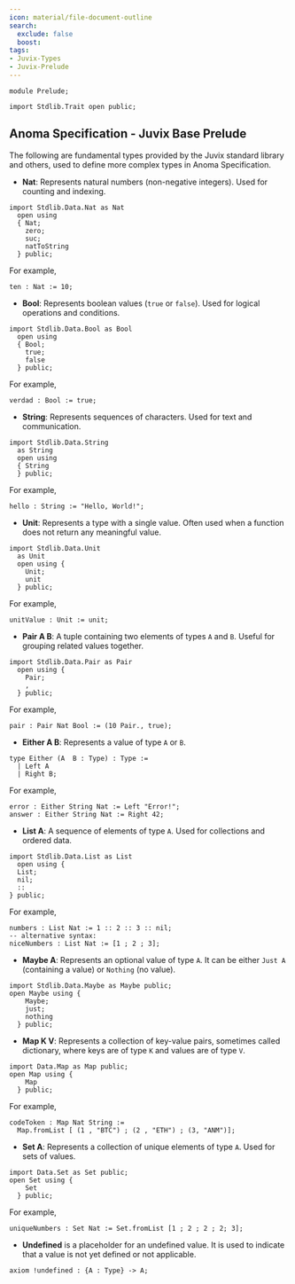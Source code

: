 ```yaml
---
icon: material/file-document-outline
search:
  exclude: false
  boost: 
tags:
- Juvix-Types
- Juvix-Prelude
---
```


```juvix
module Prelude;

import Stdlib.Trait open public;
```

## Anoma Specification - Juvix Base Prelude

The following are fundamental types provided by the Juvix standard library and others,
used to define more complex types in Anoma Specification.

- **Nat**: Represents natural numbers (non-negative integers). Used for
  counting and indexing.

```juvix
import Stdlib.Data.Nat as Nat
  open using
  { Nat;
    zero;
    suc;
    natToString
  } public;
```

For example,

```juvix
ten : Nat := 10;
```

- **Bool**: Represents boolean values (`true` or `false`). Used for logical
  operations and conditions.

```juvix
import Stdlib.Data.Bool as Bool
  open using
  { Bool;
    true;
    false
  } public;
```

For example,

```juvix
verdad : Bool := true;
```

- **String**: Represents sequences of characters. Used for text and
  communication.

```juvix
import Stdlib.Data.String
  as String
  open using
  { String
  } public;
```

For example,

```juvix
hello : String := "Hello, World!";
```

- **Unit**: Represents a type with a single value. Often used when a function
  does not return any meaningful value.

```juvix
import Stdlib.Data.Unit
  as Unit
  open using {
    Unit;
    unit
  } public;
```

For example,

```juvix
unitValue : Unit := unit;
```

- **Pair A B**: A tuple containing two elements of types `A` and `B`. Useful
  for grouping related values together.

```juvix
import Stdlib.Data.Pair as Pair
  open using {
    Pair;
    ,
  } public;
```

For example,

```juvix
pair : Pair Nat Bool := (10 Pair., true);
```

- **Either A B**: Represents a value of type `A` or `B`.

```juvix
type Either (A  B : Type) : Type :=
  | Left A
  | Right B;
```

For example,

```juvix
error : Either String Nat := Left "Error!";
answer : Either String Nat := Right 42;
```


- **List A**: A sequence of elements of type `A`. Used for collections and
  ordered data.

```juvix
import Stdlib.Data.List as List
  open using {
  List;
  nil;
  ::
} public;
```

For example,

```juvix
numbers : List Nat := 1 :: 2 :: 3 :: nil;
-- alternative syntax:
niceNumbers : List Nat := [1 ; 2 ; 3];
```

- **Maybe A**: Represents an optional value of type `A`. It can be either
  `Just A` (containing a value) or `Nothing` (no value).

```juvix
import Stdlib.Data.Maybe as Maybe public;
open Maybe using {
    Maybe;
    just;
    nothing
  } public;
```

- **Map K V**: Represents a collection of key-value pairs, sometimes called
  dictionary, where keys are of type `K` and values are of type `V`.

```juvix
import Data.Map as Map public;
open Map using {
    Map
  } public;
```

For example,

```juvix
codeToken : Map Nat String :=
  Map.fromList [ (1 , "BTC") ; (2 , "ETH") ; (3, "ANM")];
```

- **Set A**: Represents a collection of unique elements of type `A`. Used for
  sets of values.

```juvix
import Data.Set as Set public;
open Set using {
    Set
  } public;
```

For example,

```juvix
uniqueNumbers : Set Nat := Set.fromList [1 ; 2 ; 2 ; 2; 3];
```

- **Undefined** is a placeholder for an undefined value. It is used to indicate
  that a value is not yet defined or not applicable.

```juvix
axiom !undefined : {A : Type} -> A;
```